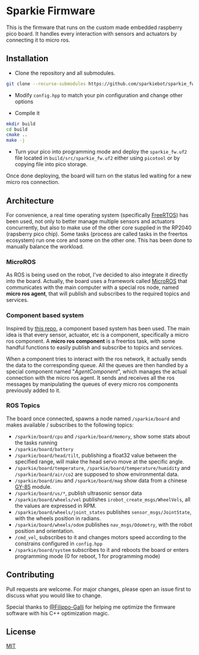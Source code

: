 # Sparkie Firmware

This is the firmware that runs on the custom made embedded raspberry pico board. It handles every interaction with sensors and actuators by connecting it to micro ros.

## Installation

- Clone the repository and all submodules.
```bash
git clone --recurse-submodules https://github.com/sparkiebot/sparkie_fw.git
```
- Modify `config.hpp` to match your pin configuration and change other options

- Compile it
```bash
mkdir build
cd build
cmake ..
make -j
```
- Turn your pico into programming mode and deploy the `sparkie_fw.uf2` file located in `build/src/sparkie_fw.uf2` either using `picotool` or by copying file into pico storage.

Once done deploying, the board will turn on the status led waiting for a new micro ros connection.

## Architecture

For convenience, a real time operating system (specifically [FreeRTOS](https://github.com/FreeRTOS/FreeRTOS)) has been used, not only to 
better manage multiple sensors and actuators concurrently, but also to make use of the other core supplied in the RP2040 (rapsberry pico chip). Some tasks (process are called tasks in the freertos ecosystem) run one core and some on the other one. This has been done to manually balance the workload.

### MicroROS

As ROS is being used on the robot, I've decided to also integrate it directly into the board. Actually, the board uses a framework called [MicroROS](https://micro.ros.org/) that communicates with the main computer with a special ros node, named **micro ros agent**, that will publish and subscribes to the required topics and services. 

### Component based system

Inspired by [this repo](https://github.com/jondurrant/RPIPicoFreeRTOSuROSPubSub), a component based system has been used.
The main idea is that every sensor, actuator, etc is a component, specifically a micro ros component.
A **micro ros component** is a freertos task, with some handful functions to easily publish and subscribe to topics and services.

When a component tries to interact with the ros network, it actually sends the data to the corresponding queue.
All the queues are then handled by a special component named "*AgentComponent*", which manages the actual connection with the micro ros agent. It sends and receives all the ros messages by manipulating the queues of every micro ros components previously added to it.

### ROS Topics

The board once connected, spawns a node named `/sparkie/board` and makes available / subscribes to the following topics:
- `/sparkie/board/cpu` and `/sparkie/board/memory`, show some stats about the tasks running
- `/sparkie/board/battery`
- `/sparkie/board/head/tilt`, publishing a float32 value between the specified range, will make the head servo move at the specific angle.
- `/sparkie/board/temperature`, `/sparkie/board/temperature/humidity` and `/sparkie/board/air/co2` are supposed to show environmental data.
- `/sparkie/board/imu` and `/sparkie/board/mag` show data from a chinese [GY-85](https://github.com/mattsays/gy85) module.
- `/sparkie/board/us/*`, publish ultrasonic sensor data
- `/sparkie/board/wheels/vel` publishes `irobot_create_msgs/WheelVels`, all the values are expressed in RPM.
- `/sparkie/board/wheels/joint_states` publishes `sensor_msgs/JointState`, with the wheels position in radians.
- `/sparkie/board/wheels/odom` publishes `nav_msgs/Odometry`, with the robot position and orientation.
- `/cmd_vel`, subscribes to it and changes motors speed according to the constrains configured in `config.hpp`
- `/sparkie/board/system` subscribes to it and reboots the board or enters programming mode (0 for reboot, 1 for programming mode)

## Contributing

Pull requests are welcome. For major changes, please open an issue first
to discuss what you would like to change.

Special thanks to [@Filippo-Galli](https://github.com/Filippo-Galli) for helping me optimize the firmware software with his C++ optimization magic.

## License

[MIT](https://choosealicense.com/licenses/mit/)